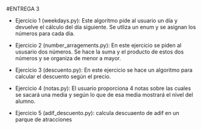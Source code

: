 

#ENTREGA 3
 - Ejercicio 1 (weekdays.py):  Este algoritmo pide al usuario un día y devuelve el cálculo del día siguiente.
Se utliza un enum y se asignan los números para cada día.

 - Ejercicio 2 (number_arragements.py): En este ejercicio se piden al ususario dos números.
Se hace la suma y el producto de estos dos números y se organiza de menor a mayor.

 - Ejercicio 3 (descuento.py):  En este ejercicio se hace un algoritmo para calcular el descuento según el precio.

 - Ejercicio 4 (notas.py): El usuario proporciona 4 notas sobre las cuales se sacará una media y según lo que de esa media mostrará el nivel del alumno.  

 - Ejercicio 5 (adif_descuento.py): calcula descuaento de adif en un parque de atracciones
